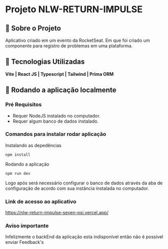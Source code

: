 # Projeto NLW-RETURN-IMPULSE

## 📄 Sobre o Projeto

Aplicativo criado em um evento da RocketSeat. Em que foi criado um componente para registro de problemas em uma plataforma.

## 🔨 Tecnologias Utilizadas

 **Vite | React JS | Typescript | Tailwind | Prima ORM**

## 📍 Rodando a aplicação localmente

### Pré Requisitos 

- Requer NodeJS instalado no computador.
- Requer algum banco de dados instalado.

### Comandos para instalar rodar aplicação

Instalando as depedências
```
npm install
```
Rodando a aplicação

```
npm run dev
```
Logo após será necessário configurar o banco de dados através da aba de configuração de acordo com sua instância instalada no computador.

### Link de acesso ao aplicativo

https://nlw-return-impulse-seven-psi.vercel.app/

### Aviso importante

Infelizmente o backEnd da aplicação esta indisponível então não é possível enviar Feedback's
